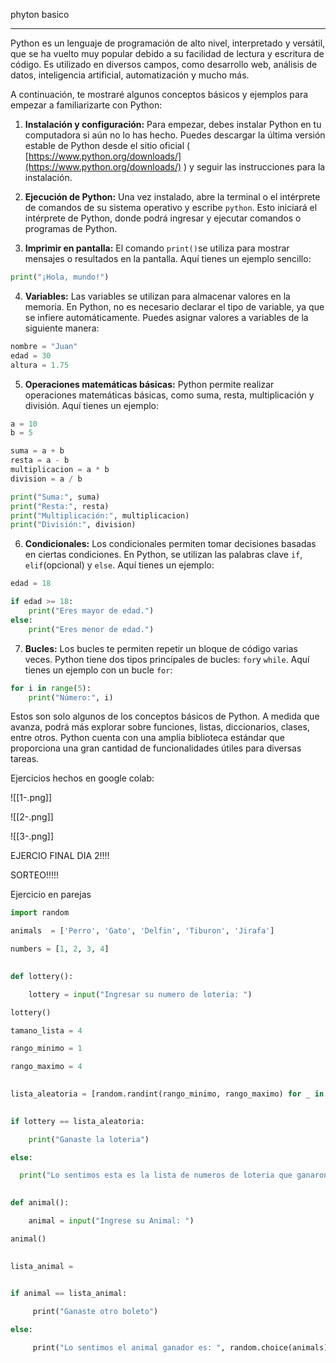 <font style="vertical-align: inherit;"><font style="vertical-align: inherit;">phyton basico</font></font>

* * *



Python es un lenguaje de programación de alto nivel, interpretado y versátil, que se ha vuelto muy popular debido a su facilidad de lectura y escritura de código. Es utilizado en diversos campos, como desarrollo web, análisis de datos, inteligencia artificial, automatización y mucho más.

A continuación, te mostraré algunos conceptos básicos y ejemplos para empezar a familiarizarte con Python:

1. **Instalación y configuración:** Para empezar, debes instalar Python en tu computadora si aún no lo has hecho. Puedes descargar la última versión estable de Python desde el sitio oficial ( [https://www.python.org/downloads/](https://www.python.org/downloads/) ) y seguir las instrucciones para la instalación.
    
2. **Ejecución de Python:** Una vez instalado, abre la terminal o el intérprete de comandos de su sistema operativo y escribe `python`. Esto iniciará el intérprete de Python, donde podrá ingresar y ejecutar comandos o programas de Python.
    
3. **Imprimir en pantalla:** El comando `print()`se utiliza para mostrar mensajes o resultados en la pantalla. Aquí tienes un ejemplo sencillo:
    

```python
print("¡Hola, mundo!")
```

4. **Variables:** Las variables se utilizan para almacenar valores en la memoria. En Python, no es necesario declarar el tipo de variable, ya que se infiere automáticamente. Puedes asignar valores a variables de la siguiente manera:

```python
nombre = "Juan"
edad = 30
altura = 1.75
```

5. **Operaciones matemáticas básicas:** Python permite realizar operaciones matemáticas básicas, como suma, resta, multiplicación y división. Aquí tienes un ejemplo:

```python
a = 10
b = 5

suma = a + b
resta = a - b
multiplicacion = a * b
division = a / b

print("Suma:", suma)
print("Resta:", resta)
print("Multiplicación:", multiplicacion)
print("División:", division)
```

6. **Condicionales:** Los condicionales permiten tomar decisiones basadas en ciertas condiciones. En Python, se utilizan las palabras clave `if`, `elif`(opcional) y `else`. Aquí tienes un ejemplo:

```python
edad = 18

if edad >= 18:
    print("Eres mayor de edad.")
else:
    print("Eres menor de edad.")
```

7. **Bucles:** Los bucles te permiten repetir un bloque de código varias veces. Python tiene dos tipos principales de bucles: `for`y `while`. Aquí tienes un ejemplo con un bucle `for`:

```python
for i in range(5):
    print("Número:", i)
```

Estos son solo algunos de los conceptos básicos de Python. A medida que avanza, podrá más explorar sobre funciones, listas, diccionarios, clases, entre otros. Python cuenta con una amplia biblioteca estándar que proporciona una gran cantidad de funcionalidades útiles para diversas tareas.

Ejercicios hechos en google colab:

![[1-.png]]


![[2-.png]]


![[3-.png]]

EJERCIO FINAL DIA 2!!!!

SORTEO!!!!!

Ejercicio en parejas

```Python
import random

animals  = ['Perro', 'Gato', 'Delfin', 'Tiburon', 'Jirafa']

numbers = [1, 2, 3, 4]

  
def lottery():

    lottery = input("Ingresar su numero de loteria: ")

lottery()

tamano_lista = 4

rango_minimo = 1

rango_maximo = 4

  
lista_aleatoria = [random.randint(rango_minimo, rango_maximo) for _ in range(tamano_lista)]

  
if lottery == lista_aleatoria:

    print("Ganaste la loteria")

else:

  print("Lo sentimos esta es la lista de numeros de loteria que ganaron: ", lista_aleatoria)

  
def animal():

    animal = input("Ingrese su Animal: ")

animal()

  
lista_animal =

  
if animal == lista_animal:

     print("Ganaste otro boleto")

else:

     print("Lo sentimos el animal ganador es: ", random.choice(animals))







